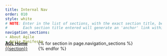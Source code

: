 ```yaml
---
title: Internal Nav
order: 010
style: white
# NOTE: Enter in the list of sections, with the exact section title, below
#       Each section title entered will generate an 'anchor' link within the page
navigation_sections:
- About Agile
- Agile Manifesto
---
```


<div style="margin-top:-40px;">
<a href="http://www.agilegovleaders.org/" style="padding-right:30px;"><strong>AGL Home</strong></a> {% for section in page.navigation_sections %} <a href="#{{section|slugify}}" style="padding-right:30px;">{{section}}</a> {% endfor %}
</div>
